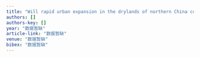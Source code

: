 ```yaml
---
title: "Will rapid urban expansion in the drylands of northern China continue: A scenario analysis based on the Land Use Scenario Dynamics-urban model and the Shared Socioeconomic Pathways"
authors: []
authors-key: []
year: "数据暂缺"
article-link: "数据暂缺"
venue: "数据暂缺"
bibex: "数据暂缺"
---
```

